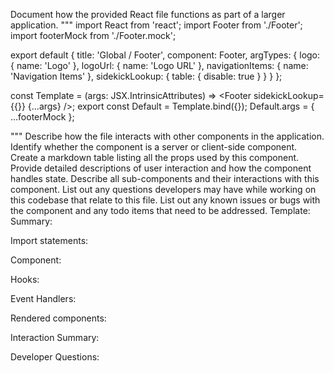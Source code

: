 Document how the provided React file functions as part of a larger application.
"""
import React from 'react';
import Footer from './Footer';
import footerMock from './Footer.mock';

export default {
  title: 'Global / Footer',
  component: Footer,
  argTypes: {
    logo: { name: 'Logo' },
    logoUrl: { name: 'Logo URL' },
    navigationItems: { name: 'Navigation Items' },
    sidekickLookup: { table: { disable: true } }
  }
};

const Template = (args: JSX.IntrinsicAttributes) => <Footer sidekickLookup={{}} {...args} />;
export const Default = Template.bind({});
Default.args = { ...footerMock };

"""
Describe how the file interacts with other components in the application.
Identify whether the component is a server or client-side component.
Create a markdown table listing all the props used by this component.
Provide detailed descriptions of user interaction and how the component handles state.
Describe all sub-components and their interactions with this component.
List out any questions developers may have while working on this codebase that relate to this file.
List out any known issues or bugs with the component and any todo items that need to be addressed.
Template:
Summary:
<brief overview of the file and all its major components>

Import statements:
<describe the imports and dependencies>

Component:
<Summary of component>

Hooks:
<list of hooks with descriptions>

Event Handlers:
<list of Event Handlers with descriptions>

Rendered components:
<list of Rendered components with descriptions>

Interaction Summary:
<a summary of how the file could interact with the rest of the application>

Developer Questions:
<a list of questions Developers working with this component may have the following questions when debugging>